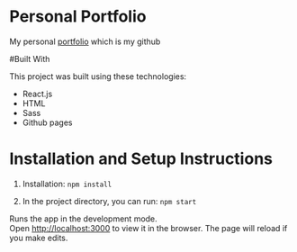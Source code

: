 <!-- <img src="https://github.com/catherineisonline/personal-portfolio/blob/main/public/project-preview.png?raw=true"><img/> -->

# Personal Portfolio

My personal <a href="https://manda21.github.io/personal-portfolio/">portfolio</a> which is my github <br/>

#Built With

This project was built using these technologies:

- React.js
- HTML
- Sass
- Github pages

#  Installation and Setup Instructions

1. Installation: `npm install`

2. In the project directory, you can run: `npm start`

Runs the app in the development mode.\
Open [http://localhost:3000](http://localhost:3000) to view it in the browser.
The page will reload if you make edits.
